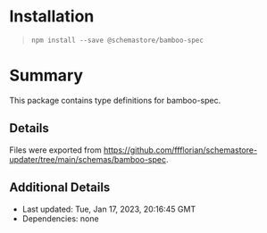 # Installation
> `npm install --save @schemastore/bamboo-spec`

# Summary
This package contains type definitions for bamboo-spec.

## Details
Files were exported from https://github.com/ffflorian/schemastore-updater/tree/main/schemas/bamboo-spec.

## Additional Details
* Last updated: Tue, Jan 17, 2023, 20:16:45 GMT
* Dependencies: none
